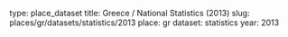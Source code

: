 type: place_dataset
title: Greece / National Statistics (2013)
slug: places/gr/datasets/statistics/2013
place: gr
dataset: statistics
year: 2013
